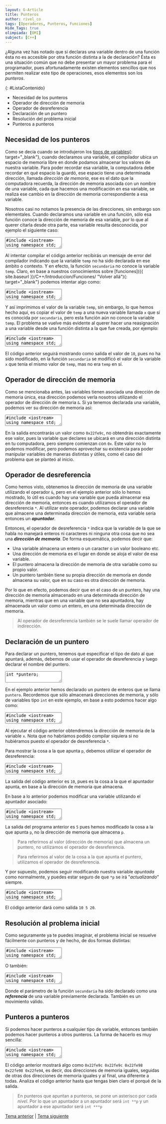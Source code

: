 ```yaml
---
layout: G-Article
title: Punteros
author: rivel_co
tags: [Operadores, Punteros, Funciones]
Hide_Tags: true
olimpiada: [OMI]
subject: [C++]
---
```


¿Alguna vez has notado que si declaras una variable dentro de una función ésta no es accesible por otra función distinta a la de declaración? Ésta es una situación común que no debe presentar un mayor problema para el programador, pues afortunadamente existen elementos sencillos que nos permiten realizar este tipo de operaciones, esos elementos son los *punteros*.

{: #ListaContenido}
- Necesidad de los punteros
- Operador de dirección de memoria
- Operador de desreferencia
- Declaración de un puntero
- Resolución del problema inicial
- Punteros a punteros

## Necesidad de los punteros

Como se decía cuando se introdujeron los [tipos de variables]({{site.baseurl}}/C++/Introduccion/Variables/ "Volver allá"){: target="_blank"}, cuando declaramos una variable, el compilador ubica un espacio de memoria libre en donde podamos almacenar los valores de nuestra variable. Para poder recordar esa variable, la computadora debe recordar en qué espacio la guardó, ese espacio tiene una determinada dirección, llamada *dirección de memoria*, ese es el dato que la computadora recuerda, la dirección de memoria asociada con un nombre de una variable, cada que hacemos una modificación en esa variable, se realiza ese cambio en la dirección de memoria correspondiente a esa variable.

Nosotros casi no notamos la presencia de las direcciones, sin embargo son elementales. Cuando declaramos una variable en una función, sólo esa función conoce la dirección de memoria de esa variable, por lo que al querer citarla desde otra parte, esa variable resulta desconocida, por ejemplo el siguiente caso:

<textarea class="cpp">
#include &lt;iostream&gt;
using namespace std;

void secundaria(void){
    cout << temp;
    return;
}

int main(){
    int temp = 10;
    
    secundaria();
    
    return 0;
}</textarea>

Al intentar compilar el código anterior recibirás un mensaje de error del compilador indicando que la variable `temp` no ha sido declarada en ese ámbito o contexto. Y en efecto, la función `secundaria` no conoce la variable `temp`. Claro, en base a nuestros conocimientos sobre [funciones]({{ site.baseurl }}/C++/Introduccion/Funciones/ "Volver allá"){: target="_blank"} podemos intentar algo como:

<textarea class="cpp">
#include &lt;iostream&gt;
using namespace std;

void secundaria(int x){
    cout << x;
    return;
}

int main(){
    int temp = 10;
    
    secundaria(temp);
    
    return 0;
}</textarea>

Y así imprimimos el valor de la variable `temp`, sin embargo, lo que hemos hecho aquí, es copiar el valor de `temp` a una nueva variable llamada `x` que sí es conocida por `secundaria`, pero esta función aún no conoce la variable `temp`. El problema se vuelve más evidente al querer hacer una reasignación a una variable desde una función distinta a la que fue creada, por ejemplo:

<textarea class="cpp">
#include &lt;iostream&gt;
using namespace std;

void secundaria(int x){
    x = 5;
    return;
}

int main(){
    int temp = 10;
    secundaria(temp);
    cout << temp;
    
    return 0;
}</textarea>

El código anterior seguirá mostrando como salida el valor de `10`, pues no ha sido modificado, en la función `secundaria` se modificó el valor de la variable `x` que tenía el mismo valor de `temp`, mas no era `temp` en sí.

## Operador de dirección de memoria

Como se mencionaba antes, las variables tienen asociada una dirección de memoria única, esa dirección podemos verla nosotros utilizando el operador de dirección de memoria `&`. Si ya tenemos declarada una variable, podemos ver su dirección de memoria así:

<textarea class="cpp">
#include &lt;iostream&gt;
using namespace std;

int main(){
    int x = 10;
    
    cout << &x;
    
    return 0;
}</textarea>

En la salida encontrarás un valor como `0x22fe9c`, no obtendrás exactamente ese valor, pues la variable que declares se ubicará en una dirección distinta en tu computadora, pero siempre comienzan con `0x`. Este valor no lo podemos modificar, pero podemos aprovechar su existencia para poder manipular variables de maneras distintas y útiles, como el caso del problema que se planteó al inicio.

## Operador de desreferencia

Como hemos visto, obtenemos la dirección de memoria de una variable utilizando el operador `&`, pero en el ejemplo anterior sólo lo hemos mostrado, lo útil es cuando hay una variable que pueda almacenar esa dirección de memoria, entonces es cuando utilizamos el operador de desreferencia `*`. Al utilizar este operador, podemos declarar una variable que almacene una determinada dirección de memoria, esta variable sería entonces un ***apuntador***.

Entonces, el operador de desreferencia `*` indica que la variable de la que se habla no manejará enteros ni caracteres ni ninguna otra cosa que no sea una ***dirección de memoria***. De forma esquemática, podemos decir que:

- Una variable almacena un entero o un caracter o un valor booleano etc.
- Una dirección de memoria es el lugar en donde se aloja el valor de esa variable.
- El puntero almacena la dirección de memoria de otra variable como su propio valor.
- Un puntero también tiene su propia dirección de memoria en donde almacena su valor, que en su caso es otra dirección de memoria.

Por lo que en efecto, podemos decir que en el caso de un puntero, hay una dirección de memoria almacenado en una determinada dirección de memoria, mientras que en una variable que no sea apuntadora, hay almacenada un valor como un entero, en una determinada dirección de memoria.

> Al operador de desreferencia también se le suele llamar operador de indirección.

## Declaración de un puntero

Para declarar un puntero, tenemos que especificar el tipo de dato al que apuntará, además, debemos de usar el operador de desreferencia y luego declarar el nombre del puntero.

<textarea class="cpp">
int *puntero;</textarea>

En el ejemplo anterior hemos declarado un puntero de enteros que se llama `puntero`. Recordemos que sólo almacenará direcciones de memoria, y sólo de variables tipo `int` en este ejemplo, en base a esto podemos hacer algo como:

<textarea class="cpp">
#include &lt;iostream&gt;
using namespace std;

int main(){
    int x = 10;
    int *p;
    p = &x;
    
    cout << p;
    
    return 0;
}</textarea>

Al ejecutar el código anterior obtendremos la dirección de memoria de la variable `x`. Nota que no habríamos podido compilar siquiera si no hubiéramos puesto el operador de desreferencia `*`.

Para mostrar la cosa a la que apunta `p`, debemos utilizar el operador de desreferencia:

<textarea class="cpp">
#include &lt;iostream&gt;
using namespace std;

int main(){
    int x = 10;
    int *p;
    p = &x;
    
    cout << *p;
    
    return 0;
}</textarea>

La salida del código anterior es `10`, pues es la cosa a la que el apuntador apunta, en base a la dirección de memoria que almacena.

En base a lo anterior podemos modificar una variable utilizando el apuntador asociado:

<textarea class="cpp">
#include &lt;iostream&gt;
using namespace std;

int main(){
    int x = 10;
    int *p;
    p = &x;
    
    *p = 5;
    
    cout << x;
    
    return 0;
}</textarea>

La salida del programa anterior es `5` pues hemos modificado la cosa a la que apunta `p`, no la dirección de memoria que almacena `p`.

> Para referirnos al valor (dirección de memoria) que almacena un puntero, no utilizamos el operador de desreferencia.

> Para referirnos al valor de la cosa a la que apunta el puntero, utilizamos el operador de desreferencia.

Y por supuesto, podemos seguir modificando nuestra variable *apuntada* como normalmente, y puedes estar seguro de que `*p` se irá "*actualizando*" siempre.

<textarea class="cpp">
#include &lt;iostream&gt;
using namespace std;

int main(){
    int x = 10;
    int *p;
    
    p = &x;
    cout << *p << " ";
    
    *p = 5;
    cout << x << " ";
    
    x = 20;
    cout << *p;
    
    return 0;
}</textarea>

El código anterior dará como salida `10 5 20`.

## Resolución al problema inicial

Como seguramente ya te puedes imaginar, el problema inicial se resuelve fácilmente con punteros y de hecho, de dos formas distintas:

<textarea class="cpp">
#include &lt;iostream&gt;
using namespace std;

void secundaria(int *x){
    *x = 20;
}

int main(){
    int temp = 10;
    
    secundaria(&temp);
    
    cout << temp;
    
    return 0;
}</textarea>

O también:

<textarea class="cpp">
#include &lt;iostream&gt;
using namespace std;

void secundaria(int &x){
    x = 20;
}

int main(){
    int temp = 10;
    
    secundaria(temp);
    
    cout << temp;
    
    return 0;
}</textarea>

Donde el parámetro de la función `secundaria` ha sido declarado como una ***referencia*** de una variable previamente declarada. También es un movimiento válido.

## Punteros a punteros

Si podemos hacer punteros a cualquier tipo de variable, entonces también podemos hacer punteros a otros punteros. La forma de hacerlo es muy sencilla:

<textarea class="cpp">
#include &lt;iostream&gt;
using namespace std;

int main(){
    int x = 1;
    int *p = &x;
    int **pp = &p;
    
    cout << &x << " "
         << p << " "
         << &p << " "
         << pp << " "
         << &pp;
    
    return 0;
}</textarea>

El código anterior mostrará algo como `0x22fe9c 0x22fe9c 0x22fe98 0x22fe98 0x22fe94`, es decir, dos direcciones de memoria iguales, seguidas de otras dos direcciones de memoria iguales y al final, una diferente a todas. Analiza el código anterior hasta que tengas bien claro el porqué de la salida.

> En punteros que apuntan a punteros, se pone un asterisco por cada *nivel*. Por lo que un apuntador a un apuntador será `int **p` y un apuntador a ese apuntador será `int ***p`

<div class="Nav">
    <a href="{{ site.baseurl }}/C++/Introduccion/Operadores/" title="Operadores &vert; #iP Code">Tema anterior</a> | <a href="{{ site.baseurl }}/C++/Introduccion/Sentencias/" title="Sentencias &vert; #iP Code">Tema siguiente</a>
</div>